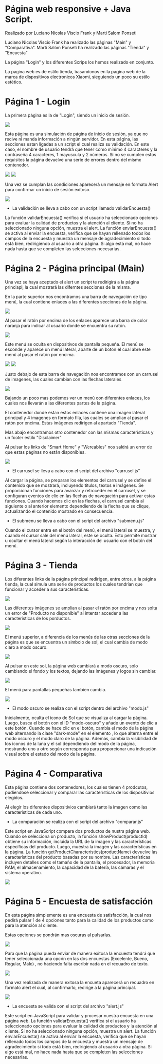 # Página web responsive + Java Script.
Realizado por Luciano Nicolas Viscio Frank y Marti Salom Ponseti

Luciano Nicolas Viscio Frank ha realizado las páginas "Main" y "Comparativa".
Marti Salóm Ponseti ha realizado las páginas "Tienda" y "Encuesta" 

La página "Login" y los diferentes Scrips los hemos realizado en conjunto.

La pagina web es de estilo tienda, basandonos en la pagina web de la marca de dispositivos electronicos Xiaomi, sieguiendo un poco su estilo estético.

# Página 1 - Login
La primera página es la de "Login", siendo un inicio de sesión.

![](https://github.com/Nvf23/inter-web-responsive/blob/main/capturas/foto22.png) 

Esta página es una simulación de página de inicio de sesión, ya que no recive ni manda información a ningún servidor.
En esta página, las secciones estan ligadas a un script el cual realiza su validación.
En este caso, el nombre de usuario tendrá que tener como mínimo 4 caracteres y la contraseña 4 caracteres, 1 mayuscula y 2 números.
Si no se cumplen estos requisitos la página devuelve una serie de errores dentro del mismo contenedor. 

![](https://github.com/Nvf23/inter-web-responsive/blob/main/capturas/foto23.png) 
![](https://github.com/Nvf23/inter-web-responsive/blob/main/capturas/foto24.png) 

Una vez se cumplan las condiciones aparecerá un mensaje en formato Alert para confirmar un inicio de sesión exitoso.

![](https://github.com/Nvf23/inter-web-responsive/blob/main/capturas/foto25.png) 

* La validación se lleva a cabo con un script llamado validarEncuesta()

La función validarEncuesta() verifica si el usuario ha seleccionado opciones para evaluar la calidad de productos y la atención al cliente. Si no ha seleccionado ninguna opción, muestra el alert. La función enviarEncuesta() se activa al enviar la encuesta, verifica que se hayan rellenado todos los campos de la encuesta y muestra un mensaje de agradecimiento si todo está bien, redirigiendo al usuario a otra página. Si algo está mal, no hace nada hasta que se completen las selecciones necesarias.

# Página 2 - Página principal (Main) 
Una vez se haya aceptado el alert un script te redirigirá a la página princiapl, la cual mostrará las diferntes secciones de la misma.

En la parte superior nos encontramos una barra de navegación de tipo menú, la cual contiene enlaces a las diferentes secciones de la página.

![](https://github.com/Nvf23/inter-web-responsive/blob/main/capturas/foto2.png) 

Al pasar el ratón por encima de los enlaces aparece una barra de color naranja para indicar al usuario donde se encuentra su ratón.

![](https://github.com/Nvf23/inter-web-responsive/blob/main/capturas/foto5.png) 

Este menú se oculta en dispositivos de pantalla pequeña. El menú se esconde y aparece un menú lateral, aparte de un boton el cual abre este menú al pasar el ratón por encima. 

![](https://github.com/Nvf23/inter-web-responsive/blob/main/capturas/foto6.png) 
![](https://github.com/Nvf23/inter-web-responsive/blob/main/capturas/foto7.png) 

Justo debajo de esta barra de navegación nos encontramos con un carrusel de imagenes, las cuales cambian con las flechas laterales. 

![](https://github.com/Nvf23/inter-web-responsive/blob/main/capturas/foto1.png) 

Bajando un poco mas podemos ver un menú con diferentes enlaces, los cuales nos llevarán a las diferentes partes de la página. 

El contenedor donde estan estos enlaces contiene una imagen lateral principal y 4 imagenes en formato fila, las cuales se amplian al pasar el ratón por encima. Estas imágenes redirigen al apartado "Tienda". 

Mas abajo encontramos otro contenedor con las mismas características y un footer estilo "Disclaimer"

Al pulsar los links de "Smart Home" y "Wereables" nos saldrá un error de que estas páginas no están disponibles.

![](https://github.com/Nvf23/inter-web-responsive/blob/main/capturas/foto10.png) 

* El carrusel se lleva a cabo con el script del archivo "carrusel.js"

Al cargar la página, se preparan los elementos del carrusel y se define el contenido que se mostrará, incluyendo títulos, textos e imágenes. Se proporcionan funciones para avanzar y retroceder en el carrusel, y se configuran eventos de clic en las flechas de navegación para activar estas funciones. Cuando hacemos clic en las flechas, el carrusel cambia al siguiente o al anterior elemento dependiendo de la flecha que se clique, actualizando el contenido mostrado en consecuencia.

* El submenu se lleva a cabo con el script del archivo "submenu.js"

Cuando el cursor entra en el botón del menú, el menú lateral se muestra, y cuando el cursor sale del menú lateral, este se oculta. Esto permite mostrar u ocultar el menú lateral según la interacción del usuario con el botón del menú.

# Página 3 - Tienda 
Los diferentes links de la página principal redirigen, entre otros, a la página tienda, la cual simula una serie de productos los cuales tendrían que funcionar y acceder a sus características. 

![](https://github.com/Nvf23/inter-web-responsive/blob/main/capturas/foto19.png) 

Las diferentes imágenes se amplian al pasar el ratón por encima y nos solta un error de "Producto no disponible" al intentar acceder a las características de los porductos. 

![](https://github.com/Nvf23/inter-web-responsive/blob/main/capturas/foto9.png) 

El menú superior, a diferencia de los menús de las otras secciones de la página es que se encuentra un simbolo de sol, el cual cambia de modo claro a modo oscuro.

![](https://github.com/Nvf23/inter-web-responsive/blob/main/capturas/foto11.png) 

Al pulsar en este sol, la página web cambiará a modo oscuro, solo cambiando el fondo y los textos, dejando las imágenes y logos sin cambiar.

![](https://github.com/Nvf23/inter-web-responsive/blob/main/capturas/foto13.png) 

El menú para pantallas pequeñas tambien cambia.

![](https://github.com/Nvf23/inter-web-responsive/blob/main/capturas/foto14.png) 

* El modo oscuro se realiza con el script dentro del archivo "modo.js"

Inicialmente, oculta el ícono de Sol que se visualiza al cargar la página. Luego, busca el botón con el ID "modo-oscuro" y añade un evento de clic a este botón. Cuando se hace clic en el botón, cambia el modo de la página web alternando la clase "dark-mode" en el elemento <body>, lo que alterna entre el modo oscuro y el modo claro de la página. Además, cambia la visibilidad de los iconos de la luna y el sol dependiendo del modo de la página, mostrando uno u otro según corresponda para proporcionar una indicación visual sobre el estado del modo de la página.

# Página 4 - Comparativa
Esta página contiene dos contenedores, los cuales tienen 4 prodcutos, pudiendose seleccionar y comparar las características de los dispositivios elegidos. 

Al elegir los diferentes dispositivios cambiará tanto la imagen como las caracteristicas de cada uno.

* La comparación se realiza con el script del archivo "comparar.js"

Este script en JavaScript compara dos productos de nustra página web. Cuando se selecciona un producto, la función showProduct(productId) obtiene su información, incluida la URL de la imagen y las características específicas del producto. Luego, muestra la imagen y las características en la página. La función getProductCharacteristics(productName) devuelve las características del producto basadas por su nombre. Las características incluyen detalles como el tamaño de la pantalla, el procesador, la memoria RAM, el almacenamiento, la capacidad de la batería, las cámaras y el sistema operativo.

![](https://github.com/Nvf23/inter-web-responsive/blob/main/capturas/foto8.png) 

# Página 5 - Encuesta de satisfacción
En esta página simplemente es una encuesta de satisfacción, la cual nos pedirá pulsar 1 de 4 opciones tanto para la calidad de los productos como para la atención al cliente.

Estas opciones se pondrán mas oscuras al pulsarlas.

![](https://github.com/Nvf23/inter-web-responsive/blob/main/capturas/foto16.png) 

Para que la página pueda enviar de manera exitosa la encuesta tendrá que tener seleccionada una opcón en las dos encuestas (Excelente, Bueno, Regular, Malo) , no haciendo falta escribir nada en el recuadro de texto.

![](https://github.com/Nvf23/inter-web-responsive/blob/main/capturas/foto17.png) 

Una vez realizada de manera exitosa la encueta aparecerá un recuadro en formato alert el cual, al confirmarlo, redirige a la página principal. 

![](https://github.com/Nvf23/inter-web-responsive/blob/main/capturas/foto100.png) 

* La encuesta se valida con el script del archivo "alert.js"

Este script en JavaScript para validar y procesar nuestra encuesta en una página web. La función validarEncuesta() verifica si el usuario ha seleccionado opciones para evaluar la calidad de productos y la atención al cliente. Si no ha seleccionado ninguna opción, muestra un alert. La función enviarEncuesta() se activa al enviar la encuesta, verifica que se hayan rellenado todos los campos de la encuesta y muestra un mensaje de agradecimiento si todo está bien, redirigiendo al usuario a otra página. Si algo está mal, no hace nada hasta que se completen las selecciones necesarias.
